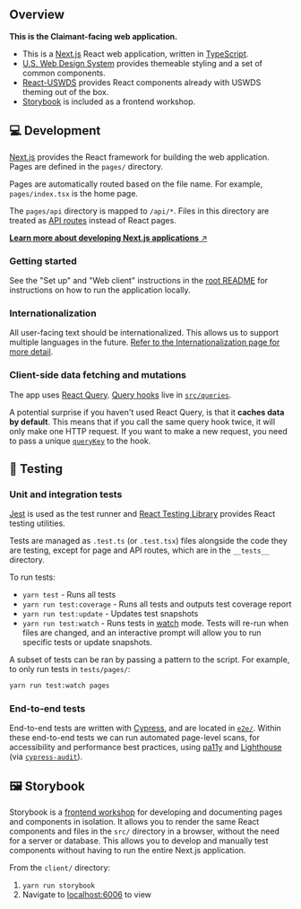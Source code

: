 ## Overview

**This is the Claimant-facing web application.**

- This is a [Next.js](https://nextjs.org/) React web application, written in [TypeScript](https://www.typescriptlang.org/).
- [U.S. Web Design System](https://designsystem.digital.gov) provides themeable styling and a set of common components.
- [React-USWDS](https://github.com/trussworks/react-uswds) provides React components already with USWDS theming out of the box.
- [Storybook](https://storybook.js.org/) is included as a frontend workshop.

## 💻 Development

[Next.js](https://nextjs.org/docs) provides the React framework for building the web application. Pages are defined in the `pages/` directory.

Pages are automatically routed based on the file name. For example, `pages/index.tsx` is the home page.

The `pages/api` directory is mapped to `/api/*`. Files in this directory are treated as [API routes](https://nextjs.org/docs/api-routes/introduction) instead of React pages.

[**Learn more about developing Next.js applications** ↗️](https://nextjs.org/docs)

### Getting started

See the "Set up" and "Web client" instructions in the [root README](../README.md) for instructions on how to run the application locally.

### Internationalization

All user-facing text should be internationalized. This allows us to support multiple languages in the future. [Refer to the Internationalization page for more detail](../docs/internationalization.md).

### Client-side data fetching and mutations

The app uses [React Query](https://tanstack.com/query/v3/docs/react/overview). [Query hooks](https://tanstack.com/query/v3/docs/react/guides/queries) live in [`src/queries`](./src/queries/).

A potential surprise if you haven't used React Query, is that it **caches data by default**. This means that if you call the same query hook twice, it will only make one HTTP request. If you want to make a new request, you need to pass a unique [`queryKey`](https://tanstack.com/query/v3/docs/react/guides/query-keys) to the hook.

## 🐛 Testing

### Unit and integration tests

[Jest](https://jestjs.io/docs/getting-started) is used as the test runner and [React Testing Library](https://testing-library.com/docs/react-testing-library/intro) provides React testing utilities.

Tests are managed as `.test.ts` (or `.test.tsx`) files alongside the code they are testing, except for page and API routes, which are in the `__tests__` directory.

To run tests:

- `yarn test` - Runs all tests
- `yarn run test:coverage` - Runs all tests and outputs test coverage report
- `yarn run test:update` - Updates test snapshots
- `yarn run test:watch` - Runs tests in [watch](https://jestjs.io/docs/cli#--watch) mode. Tests will re-run when files are changed, and an interactive prompt will allow you to run specific tests or update snapshots.

A subset of tests can be ran by passing a pattern to the script. For example, to only run tests in `tests/pages/`:

```sh
yarn run test:watch pages
```

### End-to-end tests

End-to-end tests are written with [Cypress](https://docs.cypress.io/), and are located in [`e2e/`](../e2e/). Within these end-to-end tests we can run automated page-level scans, for accessibility and performance best practices, using [pa11y](http://pa11y.org/) and [Lighthouse](https://developers.google.com/web/tools/lighthouse) (via [`cypress-audit`](https://mfrachet.github.io/cypress-audit/)).

## 🖼️ Storybook

Storybook is a [frontend workshop](https://bradfrost.com/blog/post/a-frontend-workshop-environment/) for developing and documenting pages and components in isolation. It allows you to render the same React components and files in the `src/` directory in a browser, without the need for a server or database. This allows you to develop and manually test components without having to run the entire Next.js application.

From the `client/` directory:

1. `yarn run storybook`
1. Navigate to [localhost:6006](http://localhost:6006) to view
